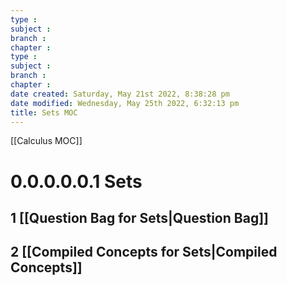 ```yaml
---
type : 
subject : 
branch :
chapter :
type : 
subject : 
branch :
chapter :
date created: Saturday, May 21st 2022, 8:38:28 pm
date modified: Wednesday, May 25th 2022, 6:32:13 pm
title: Sets MOC
---
```


[[Calculus MOC]]
# 0.0.0.0.0.1 Sets

## 1 [[Question Bag for Sets|Question Bag]]
## 2 [[Compiled Concepts for Sets|Compiled Concepts]]